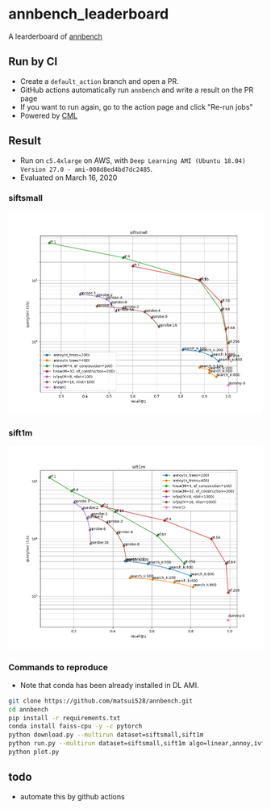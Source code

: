 # annbench_leaderboard
A learderboard of [annbench](https://github.com/matsui528/annbench)

## Run by CI 
- Create a `default_action` branch and open a PR.
- GitHub actions automatically run `annbench` and write a result on the PR page
- If you want to run again, go to the action page and click "Re-run jobs"
- Powered by [CML](https://cml.dev/)

## Result
- Run on `c5.4xlarge` on AWS, with `Deep Learning AMI (Ubuntu 18.04) Version 27.0 - ami-008d8ed4bd7dc2485`.
- Evaluated on March 16, 2020

### siftsmall
![](result_img/2020_03_16/siftsmall.png)

### sift1m
![](result_img/2020_03_16/sift1m.png)


### Commands to reproduce
- Note that conda has been already installed in DL AMI.
```bash
git clone https://github.com/matsui528/annbench.git
cd annbench
pip install -r requirements.txt
conda install faiss-cpu -y -c pytorch
python download.py --multirun dataset=siftsmall,sift1m
python run.py --multirun dataset=siftsmall,sift1m algo=linear,annoy,ivfpq,hnsw
python plot.py
```


## todo
- automate this by github actions
